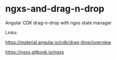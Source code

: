 # ngxs-and-drag-n-drop
Angular CDK drag-n-drop with ngxs state manager

Links:

https://material.angular.io/cdk/drag-drop/overview

https://ngxs.gitbook.io/ngxs
